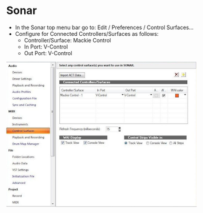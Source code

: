 # Sonar

* In the Sonar top menu bar go to: Edit / Preferences / Control Surfaces...
* Configure for Connected Controllers/Surfaces as follows:
    * Controller/Surface: Mackie Control
    * In Port: V-Control
    * Out Port: V-Control

![Sonar](./images/sonar.png "Sonar")
